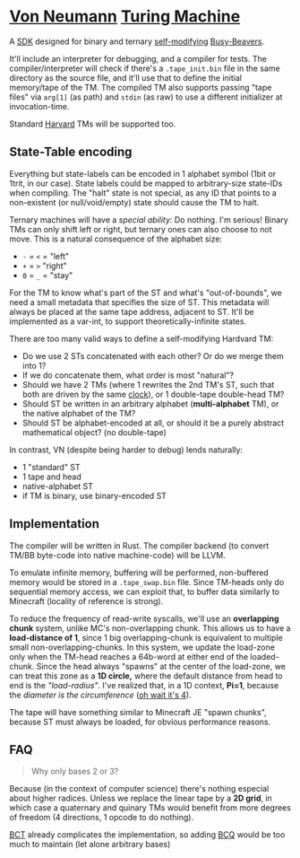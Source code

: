 # [Von Neumann](https://en.wikipedia.org/wiki/Von_Neumann_architecture) [Turing Machine](https://en.wikipedia.org/wiki/Turing_machine)

A [SDK](https://en.wikipedia.org/wiki/Software_development_kit) designed for binary and ternary [self-modifying](https://en.wikipedia.org/wiki/Self-modifying_code) [Busy-Beavers](https://en.wikipedia.org/wiki/Busy_beaver).

It'll include an interpreter for debugging, and a compiler for tests. The compiler/interpreter will check if there's a `.tape_init.bin` file in the same directory as the source file, and it'll use that to define the initial memory/tape of the TM. The compiled TM also supports passing "tape files" via `arg[1]` (as path) and `stdin` (as raw) to use a different initializer at invocation-time.

Standard [Harvard](https://en.wikipedia.org/wiki/Harvard_architecture) TMs will be supported too.

## State-Table encoding
Everything but state-labels can be encoded in 1 alphabet symbol (1bit or 1trit, in our case). State labels could be mapped to arbitrary-size state-IDs when compiling. The "halt" state is not special, as any ID that points to a non-existent (or null/void/empty) state should cause the TM to halt.

Ternary machines will have a _special ability:_ Do nothing.
I'm serious! Binary TMs can only shift left or right, but ternary ones can also choose to not move. This is a natural consequence of the alphabet size:
- `-` = `<` = "left"
- `+` = `>` "right"
- `0` = `_` = "stay"

For the TM to know what's part of the ST and what's "out-of-bounds", we need a small metadata that specifies the size of ST. This metadata will always be placed at the same tape address, adjacent to ST. It'll be implemented as a var-int, to support theoretically-infinite states.

There are too many valid ways to define a self-modifying Hardvard TM:
- Do we use 2 STs concatenated with each other? Or do we merge them into 1?
- If we do concatenate them, what order is most "natural"?
- Should we have 2 TMs (where 1 rewrites the 2nd TM's ST, such that both are driven by the same [clock](https://en.wikipedia.org/wiki/Clock_generator)), or 1 double-tape double-head TM?
- Should ST be written in an arbitrary alphabet (**multi-alphabet** TM), or the native alphabet of the TM?
- Should ST be alphabet-encoded at all, or should it be a purely abstract mathematical object? (no double-tape)

In contrast, VN (despite being harder to debug) lends naturally:
- 1 "standard" ST
- 1 tape and head
- native-alphabet ST
- if TM is binary, use binary-encoded ST

## Implementation
The compiler will be written in Rust. The compiler backend (to convert TM/BB byte-code into native machine-code) will be LLVM.

To emulate infinite memory, buffering will be performed, non-buffered memory would be stored in a `.tape_swap.bin` file. Since TM-heads only do sequential memory access, we can exploit that, to buffer data similarly to Minecraft (locality of reference is strong).

To reduce the frequency of read-write syscalls, we'll use an **overlapping chunk** system, unlike MC's non-overlapping chunk. This allows us to have a **load-distance of 1**, since 1 big overlapping-chunk is equivalent to multiple small non-overlapping-chunks. In this system, we update the load-zone only when the TM-head reaches a 64b-word at either end of the loaded-chunk. Since the head always "spawns" at the center of the load-zone, we can treat this zone as a **1D circle,** where the default distance from head to end is the *"load-radius"*. I've realized that, in a 1D context, **Pi=1**, because the *diameter is the circumference* ([oh wait it's 4](https://math.stackexchange.com/a/518830)).

The tape will have something similar to Minecraft JE "spawn chunks", because ST must always be loaded, for obvious performance reasons.

## FAQ
> Why only bases 2 or 3?

Because (in the context of computer science) there's nothing especial about higher radices. Unless we replace the linear tape by a **2D grid**, in which case a quaternary and quinary TMs would benefit from more degrees of freedom (4 directions, 1 opcode to do nothing).

[BCT](https://en.wikipedia.org/wiki/Ternary_numeral_system#Binary-coded_ternary) already complicates the implementation, so adding [BCQ](https://rudxain.github.io/RX-wiki/wiki/Base-Coded_Radix) would be too much to maintain (let alone arbitrary bases)
